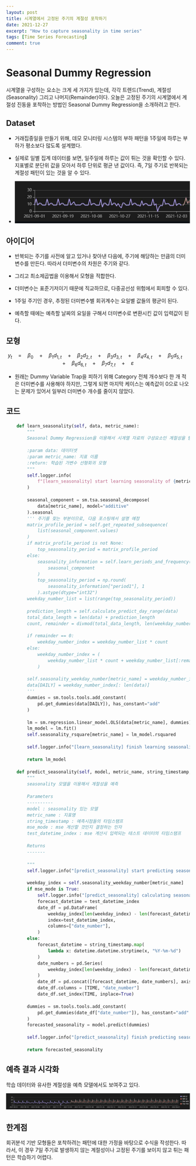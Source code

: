 ```yaml
---
layout: post
title: 시계열에서 고정된 주기의 계절성 포착하기
date: 2021-12-27
excerpt: "How to capture seasonality in time series"
tags: [Time Series Forecasting]
comment: true
---
```


# Seasonal Dummy Regression
시계열을 구성하는 요소는 크게 세 가지가 있는데, 각각 트렌드(Trend), 계절성(Seasonality) 그리고 나머지(Remainder)이다. 오늘은 고정된 주기의 시계열에서 계절성 진동을 포착하는 방법인 Seasonal Dummy Regression을 소개하려고 한다.

## Dataset
- 거래집중일을 만들기 위해, 데모 모니터링 시스템의 부하 패턴을 1주일에 하루는 부하가 평소보다 많도록 설계했다.

- 실제로 일별 집계 데이터를 보면, 일주일에 하루는 값이 튀는 것을 확인할 수 있다. 지표별로 분단위 값을 모아서 하루 단위로 평균 낸 값이다. 즉, 7일 주기로 반복되는 계절성 패턴이 있는 것을 알 수 있다.

- ![business_day](/imgs/business_day.PNG)


## 아이디어
- 반복되는 주기를 사전에 알고 있거나 찾아낸 다음에, 주기에 해당하는 만큼의 더미변수를 만든다. 따라서 더미변수의 차원은 주기와 같다.

- 그리고 최소제곱법을 이용해서 모형을 적합한다.

- 더미변수는 표준기저이기 때문에 직교하므로, 다중공선성 위험에서 회피할 수 있다.

- 1주일 주기인 경우, 추정된 더미변수별 회귀계수는 요일별 값들의 평균이 된다.


- 예측할 때에는 예측할 날짜의 요일을 구해서 더미변수로 변환시킨 값이 입력값이 된다.

## 모형
$$ {y}_{t}\quad =\quad {\beta}_{0}\quad +\quad {\beta}_{1}{d}_{1,t}\quad +\quad {\beta}_{2}{d}_{2,t}\quad +\quad {\beta}_{3}{d}_{3,t}\quad +\quad{\beta}_{4}{d}_{4,t}\quad +\quad {\beta}_{5}{d}_{5,t}\quad +\quad {\beta}_{6}{d}_{6,t}\quad +\quad {\beta}_{7}{d}_{7,t}\quad +  \quad\varepsilon $$


- 원래는 Dummy Variable Trap을 피하기 위해 Category 전체 개수보다 한 개 적은 더미변수를 사용해야 하지만, 그렇게 되면 마지막 케이스는 예측값이 0으로 나오는 문제가 있어서 일부러 더미변수 개수를 줄이지 않았다.


## 코드
```python
    def learn_seasonality(self, data, metric_name):
        """
        Seasonal Dummy Regression을 이용해서 시계열 자료의 구성요소인 계절성을 탐지한다.

        :param data: 데이터셋
        :param metric_name: 지표 이름
        :return: 학습된 가변수 선형회귀 모형
        """
        self.logger.info(
            f"[learn_seasonality] start learning seasonality of {metric_name}"
        )

        seasonal_component = sm.tsa.seasonal_decompose(
            data[metric_name], model="additive"
        ).seasonal
        ''' 주기를 찾는 부분이므로, 다음 포스팅에서 설명 예정
        matrix_profile_period = self.get_repeated_subsequence(
            list(seasonal_component.values)
        )
        if matrix_profile_period is not None:
            top_seasonality_period = matrix_profile_period
        else:
            seasonality_information = self.learn_periods_and_frequency(
                seasonal_component
            )
            top_seasonality_period = np.round(
                seasonality_information["period1"], 1
            ).astype(dtype="int32")
        weekday_number_list = list(range(top_seasonality_period))

        prediction_length = self.calculate_predict_day_range(data)
        total_data_length = len(data) + prediction_length
        count, remainder = divmod(total_data_length, len(weekday_number_list))

        if remainder == 0:
            weekday_number_index = weekday_number_list * count
        else:
            weekday_number_index = (
                weekday_number_list * count + weekday_number_list[:remainder]
            )

        self.seasonality_weekday_number[metric_name] = weekday_number_index
        data[DAILY] = weekday_number_index[: len(data)]
        '''
        dummies = sm.tools.tools.add_constant(
            pd.get_dummies(data[DAILY]), has_constant="add"
        )

        lm = sm.regression.linear_model.OLS(data[metric_name], dummies)
        lm_model = lm.fit()
        self.seasonality_rsquare[metric_name] = lm_model.rsquared

        self.logger.info("[learn_seasonality] finish learning seasonality")

        return lm_model

    def predict_seasonality(self, model, metric_name, string_timestamp, mse_mode=False, test_datetime_index=None):
        """
        seasonality 모델을 이용해서 계절성을 예측

        Parameters
        ----------
        model : seasonality 있는 모델
        metric_name : 지표명
        string_timestamp : 예측시점들의 타임스탬프
        mse_mode : mse 계산할 것인지 결정하는 인자
        test_datetime_index : mse 계산시 입력되는 테스트 데이터의 타임스탬프

        Returns
        -------

        """
        self.logger.info("[predict_seasonality] start predicting seasonality")

        weekday_index = self.seasonality_weekday_number[metric_name]
        if mse_mode is True:
            self.logger.info("[predict_seasonality] calculating seasonality mse")
            forecast_datetime = test_datetime_index
            date_df = pd.DataFrame(
                weekday_index[len(weekday_index) - len(forecast_datetime) :],
                index=test_datetime_index,
                columns=["date_number"],
            )
        else:
            forecast_datetime = string_timestamp.map(
                lambda x: datetime.datetime.strptime(x, "%Y-%m-%d")
            )
            date_numbers = pd.Series(
                weekday_index[len(weekday_index) - len(forecast_datetime.index) :]
            )
            date_df = pd.concat([forecast_datetime, date_numbers], axis=1)
            date_df.columns = [TIME, "date_number"]
            date_df.set_index(TIME, inplace=True)

        dummies = sm.tools.tools.add_constant(
            pd.get_dummies(date_df["date_number"]), has_constant="add"
        )
        forecasted_seasonality = model.predict(dummies)

        self.logger.info("[predict_seasonality] finish predicting seasonality")

        return forecasted_seasonality
```

## 예측 결과 시각화
학습 데이터와 유사한 계절성을 예측 모델에서도 보여주고 있다.

![result](/imgs/result.PNG)

## 한계점
회귀분석 기반 모형들은 포착하려는 패턴에 대한 가정을 바탕으로 수식을 작성한다. 따라서, 이 경우 7일 주기로 발생하지 않는 계절성이나 고정된 주기를 보이지 않고 튀는 패턴은 학습하기 어렵다. 
